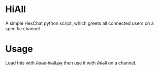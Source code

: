 # HiAll
A simple HexChat python script, which greets all connected users on a specific channel
# Usage
Load this with ~~~~/load hiall.py~~~~ then use it with ~~~~/hiall~~~~ on a channel.
